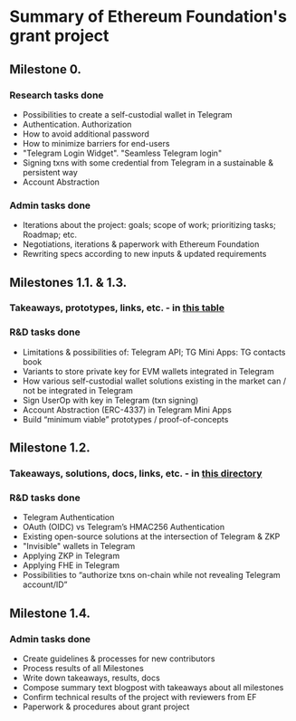 # Summary of Ethereum Foundation's grant project 

## Milestone 0. 
### Research tasks done 
- Possibilities to create a self-custodial wallet in Telegram
- Authentication. Authorization
- How to avoid additional password 
- How to minimize barriers for end-users
- "Telegram Login Widget". "Seamless Telegram login"
- Signing txns with some credential from Telegram in a sustainable & persistent way
- Account Abstraction 
### Admin tasks done 
- Iterations about the project: goals; scope of work; prioritizing tasks; Roadmap; etc. 
- Negotiations, iterations & paperwork with Ethereum Foundation 
- Rewriting specs according to new inputs & updated requirements 

## Milestones 1.1. & 1.3. 
### Takeaways, prototypes, links, etc. - in [this table](/docs/overview.md) 
### R&D tasks done 
- Limitations & possibilities of: Telegram API; TG Mini Apps: TG contacts book
- Variants to store private key for EVM wallets integrated in Telegram
- How various self-custodial wallet solutions existing in the market can / not be integrated in Telegram 
- Sign UserOp with key in Telegram (txn signing) 
- Account Abstraction (ERC-4337) in Telegram Mini Apps 
- Build “minimum viable” prototypes / proof-of-concepts 

## Milestone 1.2.
### Takeaways, solutions, docs, links, etc. - in [this directory](/telegram-invisible-wallet/) 
### R&D tasks done
- Telegram Authentication
- OAuth (OIDC) vs Telegram’s HMAC256 Authentication 
- Existing open-source solutions at the intersection of Telegram & ZKP
- "Invisible" wallets in Telegram
- Applying ZKP in Telegram 
- Applying FHE in Telegram 
- Possibilities to “authorize txns on-chain while not revealing Telegram account/ID”

## Milestone 1.4. 
### Admin tasks done
- Create guidelines & processes for new contributors
- Process results of all Milestones 
- Write down takeaways, results, docs 
- Compose summary text blogpost with takeaways about all milestones
- Confirm technical results of the project with reviewers from EF
- Paperwork & procedures about grant project 




